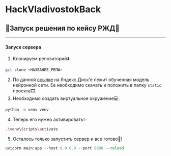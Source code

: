 # HackVladivostokBack
## 🚂Запуск решения по кейсу РЖД🚂
---
#### Запуск сервера

1. Клонируем репозиторий⬇️:  
```bash
git clone <НАЗВАНИЕ_РЕПЫ>
```
2. По данной [ссылке](https://disk.yandex.ru/d/Dyl0HzUJcWzqbw) на Яндекс.Диск'е лежит обученная модель нейронной сети. Ее необходимо скачать и положить в папку `static` проекта🎞️.
3. Необходимо создать виртуальное окружение💻: 
```bash
python -m venv venv
```
4.  Теперь его нужно активировать✨
```bash
.\venv\Scripts\activate
```
5. Осталось только запустить сервер и все готово🎉!
```python
uvicorn main:app --host 0.0.0.0 --port 8888 --reload
```


